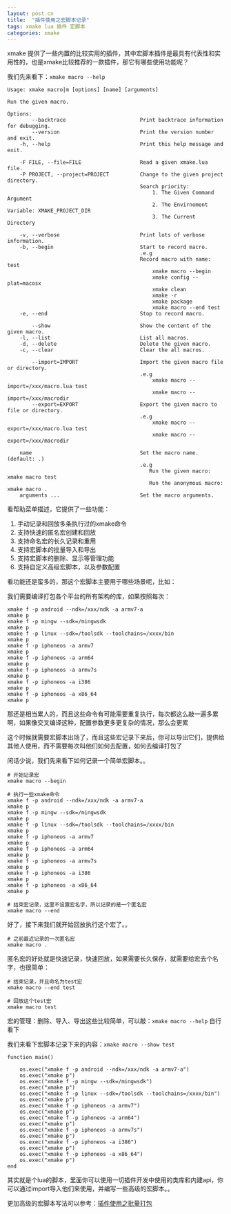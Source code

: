 ```yaml
---
layout: post.cn
title:  "插件使用之宏脚本记录"
tags: xmake lua 插件 宏脚本 
categories: xmake
---
```


xmake 提供了一些内置的比较实用的插件，其中宏脚本插件是最具有代表性和实用性的，也是xmake比较推荐的一款插件，那它有哪些使用功能呢？



我们先来看下：`xmake macro --help`

    Usage: xmake macro|m [options] [name] [arguments]

    Run the given macro.

    Options: 
            --backtrace                        Print backtrace information for debugging.
            --version                          Print the version number and exit.
        -h, --help                             Print this help message and exit.
                                               
        -F FILE, --file=FILE                   Read a given xmake.lua file.
        -P PROJECT, --project=PROJECT          Change to the given project directory.
                                               Search priority:
                                                   1. The Given Command Argument
                                                   2. The Envirnoment Variable: XMAKE_PROJECT_DIR
                                                   3. The Current Directory
                                               
        -v, --verbose                          Print lots of verbose information.
        -b, --begin                            Start to record macro.
                                               .e.g
                                               Record macro with name: test
                                                   xmake macro --begin
                                                   xmake config --plat=macosx
                                                   xmake clean
                                                   xmake -r
                                                   xmake package
                                                   xmake macro --end test
        -e, --end                              Stop to record macro.
                                               
            --show                             Show the content of the given macro.
        -l, --list                             List all macros.
        -d, --delete                           Delete the given macro.
        -c, --clear                            Clear the all macros.
                                               
            --import=IMPORT                    Import the given macro file or directory.
                                               .e.g
                                                   xmake macro --import=/xxx/macro.lua test
                                                   xmake macro --import=/xxx/macrodir
            --export=EXPORT                    Export the given macro to file or directory.
                                               .e.g
                                                   xmake macro --export=/xxx/macro.lua test
                                                   xmake macro --export=/xxx/macrodir
                                               
        name                                   Set the macro name. (default: .)
                                               .e.g
                                                  Run the given macro:     xmake macro test
                                                  Run the anonymous macro: xmake macro .
        arguments ...                          Set the macro arguments.

看帮助菜单描述，它提供了一些功能：

1. 手动记录和回放多条执行过的xmake命令
2. 支持快速的匿名宏创建和回放
3. 支持命名宏的长久记录和重用
4. 支持宏脚本的批量导入和导出
5. 支持宏脚本的删除、显示等管理功能
6. 支持自定义高级宏脚本，以及参数配置

看功能还是蛮多的，那这个宏脚本主要用于哪些场景呢，比如：

我们需要编译打包各个平台的所有架构的库，如果按照每次：

    xmake f -p android --ndk=/xxx/ndk -a armv7-a
    xmake p
    xmake f -p mingw --sdk=/mingwsdk
    xmake p
    xmake f -p linux --sdk=/toolsdk --toolchains=/xxxx/bin
    xmake p
    xmake f -p iphoneos -a armv7
    xmake p
    xmake f -p iphoneos -a arm64
    xmake p
    xmake f -p iphoneos -a armv7s
    xmake p
    xmake f -p iphoneos -a i386
    xmake p
    xmake f -p iphoneos -a x86_64
    xmake p

那还是相当累人的，而且这些命令有可能需要重复执行，每次都这么敲一遍多累啊，如果像交叉编译这种，配置参数更多更复杂的情况，那么会更累

这个时候就需要宏脚本出场了，而且这些宏记录下来后，你可以导出它们，提供给其他人使用，而不需要每次叫他们如何去配置，如何去编译打包了

闲话少说，我们先来看下如何记录一个简单宏脚本。。


    # 开始记录宏
    xmake macro --begin

    # 执行一些xmake命令
    xmake f -p android --ndk=/xxx/ndk -a armv7-a
    xmake p
    xmake f -p mingw --sdk=/mingwsdk
    xmake p
    xmake f -p linux --sdk=/toolsdk --toolchains=/xxxx/bin
    xmake p
    xmake f -p iphoneos -a armv7
    xmake p
    xmake f -p iphoneos -a arm64
    xmake p
    xmake f -p iphoneos -a armv7s
    xmake p
    xmake f -p iphoneos -a i386
    xmake p
    xmake f -p iphoneos -a x86_64
    xmake p

    # 结束宏记录，这里不设置宏名字，所以记录的是一个匿名宏
    xmake macro --end 

好了，接下来我们就开始回放执行这个宏了。。

    # 之前最近记录的一次匿名宏
    xmake macro .

匿名宏的好处就是快速记录，快速回放，如果需要长久保存，就需要给宏去个名字，也很简单：

    # 结束记录，并且命名为test宏
    xmake macro --end test

    # 回放这个test宏
    xmake macro test

宏的管理：删除、导入、导出这些比较简单，可以敲：`xmake macro --help` 自行看下

我们来看下宏脚本记录下来的内容：`xmake macro --show test`

    function main()
        
        os.exec("xmake f -p android --ndk=/xxx/ndk -a armv7-a")
        os.exec("xmake p")
        os.exec("xmake f -p mingw --sdk=/mingwsdk")
        os.exec("xmake p")
        os.exec("xmake f -p linux --sdk=/toolsdk --toolchains=/xxxx/bin")
        os.exec("xmake p")
        os.exec("xmake f -p iphoneos -a armv7")
        os.exec("xmake p")
        os.exec("xmake f -p iphoneos -a arm64")
        os.exec("xmake p")
        os.exec("xmake f -p iphoneos -a armv7s")
        os.exec("xmake p")
        os.exec("xmake f -p iphoneos -a i386")
        os.exec("xmake p")
        os.exec("xmake f -p iphoneos -a x86_64")
        os.exec("xmake p")  
    end

其实就是个lua的脚本，里面你可以使用一切插件开发中使用的类库和内建api，你可以通过import导入他们来使用，并编写一些高级的宏脚本。。

更加高级的宏脚本写法可以参考：[插件使用之批量打包](/cn/2016/06/09/plugin-macro-package/)
